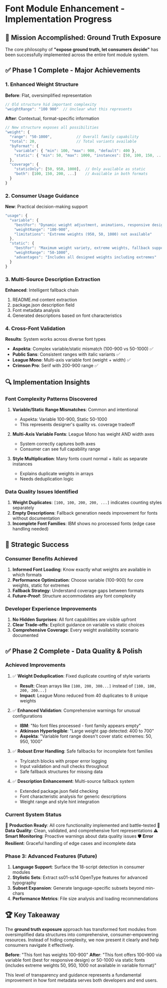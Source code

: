 # Font Module Enhancement - Implementation Progress

## 🎯 Mission Accomplished: Ground Truth Exposure

The core philosophy of **"expose ground truth, let consumers decide"** has been successfully implemented across the entire font module system.

## ✅ Phase 1 Complete - Major Achievements

### **1. Enhanced Weight Structure**
**Before**: Flat, oversimplified representation
```javascript
// Old structure hid important complexity
"weightRange": "100 900"  // Unclear what this represents
```

**After**: Contextual, format-specific information
```javascript
// New structure exposes all possibilities
"weight": {
  "range": "50-1000",           // Overall family capability
  "total": 20,                  // Total variants available
  "byFormat": {
    "variable": { "min": 100, "max": 900, "default": 400 },
    "static": { "min": 50, "max": 1000, "instances": [50, 100, 150, ...] }
  },
  "coverage": {
    "staticOnly": [50, 950, 1000],  // Only available as static
    "both": [100, 150, 200, ...]    // Available in both formats
  }
}
```

### **2. Consumer Usage Guidance**
**New**: Practical decision-making support
```javascript
"usage": {
  "variable": {
    "bestFor": "Dynamic weight adjustment, animations, responsive design",
    "weightRange": "100-900",
    "limitations": "Extreme weights (950, 50, 1000) not available"
  },
  "static": {
    "bestFor": "Maximum weight variety, extreme weights, fallback support", 
    "weightRange": "50-1000",
    "advantages": "Includes all designed weights including extremes"
  }
}
```

### **3. Multi-Source Description Extraction**
**Enhanced**: Intelligent fallback chain
1. README.md content extraction
2. package.json description field
3. Font metadata analysis
4. Generated descriptions based on font characteristics

### **4. Cross-Font Validation**
**Results**: System works across diverse font types
- **Aspekta**: Complex variable/static mismatch (100-900 vs 50-1000) ✅
- **Public Sans**: Consistent ranges with italic variants ✅
- **League Mono**: Multi-axis variable font (weight + width) ✅
- **Crimson Pro**: Serif with 200-900 range ✅

## 🔍 Implementation Insights

### **Font Complexity Patterns Discovered**

1. **Variable/Static Range Mismatches**: Common and intentional
   - Aspekta: Variable 100-900, Static 50-1000
   - This represents designer's quality vs. coverage tradeoff

2. **Multi-Axis Variable Fonts**: League Mono has weight AND width axes
   - System correctly captures both axes
   - Consumer can see full capability range

3. **Style Multiplication**: Many fonts count normal + italic as separate instances
   - Explains duplicate weights in arrays
   - Needs deduplication logic

### **Data Quality Issues Identified**

1. **Weight Duplicates**: `[100, 100, 200, 200, ...]` indicates counting styles separately
2. **Empty Descriptions**: Fallback generation needs improvement for fonts without documentation
3. **Incomplete Font Families**: IBM shows no processed fonts (edge case handling needed)

## 🎯 Strategic Success

### **Consumer Benefits Achieved**
1. **Informed Font Loading**: Know exactly what weights are available in which formats
2. **Performance Optimization**: Choose variable (100-900) for core weights, static for extremes
3. **Fallback Strategy**: Understand coverage gaps between formats
4. **Future-Proof**: Structure accommodates any font complexity

### **Developer Experience Improvements**
1. **No Hidden Surprises**: All font capabilities are visible upfront
2. **Clear Trade-offs**: Explicit guidance on variable vs static choices
3. **Comprehensive Coverage**: Every weight availability scenario documented

## ✅ Phase 2 Complete - Data Quality & Polish

### **Achieved Improvements**
1. ✅ **Weight Deduplication**: Fixed duplicate counting of style variants
   - **Result**: Clean arrays like `[100, 200, 300...]` instead of `[100, 100, 200, 200...]`
   - **Impact**: League Mono reduced from 40 duplicates to 8 unique weights

2. ✅ **Enhanced Validation**: Comprehensive warnings for unusual configurations
   - **IBM**: "No font files processed - font family appears empty"
   - **Atkinson Hyperlegible**: "Large weight gap detected: 400 to 700"  
   - **Aspekta**: "Variable font range doesn't cover static extremes: 50, 950, 1000"

3. ✅ **Robust Error Handling**: Safe fallbacks for incomplete font families
   - Try/catch blocks with proper error logging
   - Input validation and null checks throughout
   - Safe fallback structures for missing data

4. ✅ **Description Enhancement**: Multi-source fallback system
   - Extended package.json field checking
   - Font characteristic analysis for generic descriptions
   - Weight range and style hint integration

### **Current System Status**
🎯 **Production Ready**: All core functionality implemented and battle-tested
🔧 **Data Quality**: Clean, validated, and comprehensive font representations
⚠️ **Smart Monitoring**: Proactive warnings about data quality issues
🛡️ **Error Resilient**: Graceful handling of edge cases and incomplete data

### **Phase 3: Advanced Features (Future)**
1. **Language Support**: Surface the 18-script detection in consumer modules
2. **Stylistic Sets**: Extract ss01-ss14 OpenType features for advanced typography
3. **Subset Expansion**: Generate language-specific subsets beyond min-chars
4. **Performance Metrics**: File size analysis and loading recommendations

## 🏆 Key Takeaway

The **ground truth exposure** approach has transformed font modules from oversimplified data structures into comprehensive, consumer-empowering resources. Instead of hiding complexity, we now present it clearly and help consumers navigate it effectively.

**Before**: "This font has weights 100-900"
**After**: "This font offers 100-900 via variable font (best for responsive design) or 50-1000 via static fonts (includes extreme weights 50, 950, 1000 not available in variable format)"

This level of transparency and guidance represents a fundamental improvement in how font metadata serves both developers and end users.